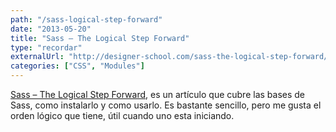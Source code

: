 ```yaml
---
path: "/sass-logical-step-forward"
date: "2013-05-20"
title: "Sass – The Logical Step Forward"
type: "recordar"
externalUrl: "http://designer-school.com/sass-the-logical-step-forward/"
categories: ["CSS", "Modules"]
---
```


[Sass – The Logical Step Forward](http://designer-school.com/sass-the-logical-step-forward/), es un artículo que cubre las bases de Sass, como instalarlo y como usarlo. Es bastante sencillo, pero me gusta el orden lógico que tiene, útil cuando uno esta iniciando.

